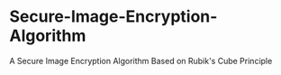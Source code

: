 # Secure-Image-Encryption-Algorithm
A Secure Image Encryption Algorithm Based on Rubik's Cube Principle
